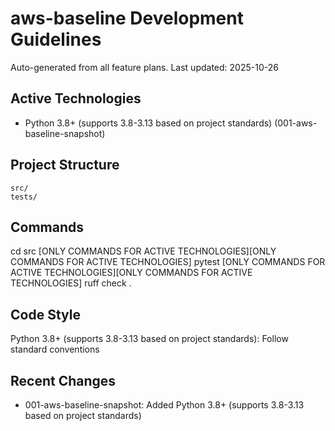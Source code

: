 # aws-baseline Development Guidelines

Auto-generated from all feature plans. Last updated: 2025-10-26

## Active Technologies

- Python 3.8+ (supports 3.8-3.13 based on project standards) (001-aws-baseline-snapshot)

## Project Structure

```text
src/
tests/
```

## Commands

cd src [ONLY COMMANDS FOR ACTIVE TECHNOLOGIES][ONLY COMMANDS FOR ACTIVE TECHNOLOGIES] pytest [ONLY COMMANDS FOR ACTIVE TECHNOLOGIES][ONLY COMMANDS FOR ACTIVE TECHNOLOGIES] ruff check .

## Code Style

Python 3.8+ (supports 3.8-3.13 based on project standards): Follow standard conventions

## Recent Changes

- 001-aws-baseline-snapshot: Added Python 3.8+ (supports 3.8-3.13 based on project standards)

<!-- MANUAL ADDITIONS START -->
<!-- MANUAL ADDITIONS END -->
